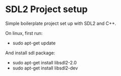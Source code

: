 # SDL2 Project setup

Simple boilerplate project set up with SDL2 and C++.

On linux, first run:
- sudo apt-get update

And install sdl package:
- sudo apt-get install libsdl2-2.0
- sudo apt-get install libsdl2-dev

